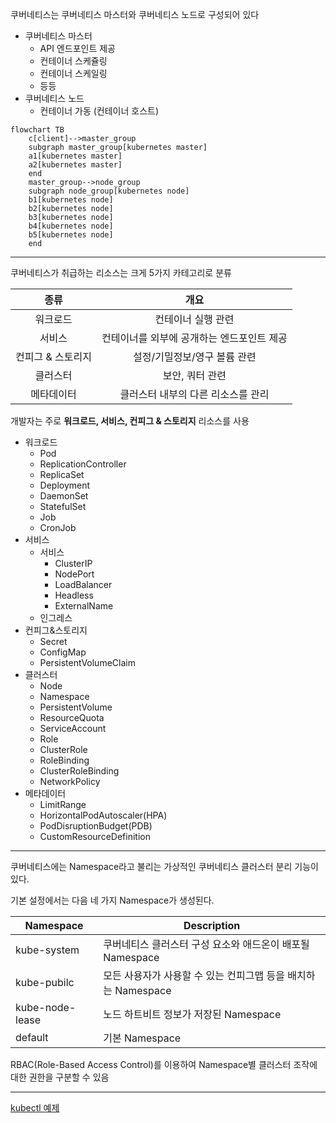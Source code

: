 쿠버네티스는 쿠버네티스 마스터와 쿠버네티스 노드로 구성되어 있다  
- 쿠버네티스 마스터
  - API 엔드포인트 제공
  - 컨테이너 스케쥴링
  - 컨테이너 스케일링
  - 등등
- 쿠버네티스 노드
  -  컨테이너 가동 (컨테이너 호스트)

```mermaid
flowchart TB
    c[client]-->master_group
    subgraph master_group[kubernetes master]
    a1[kubernetes master]
    a2[kubernetes master]
    end
    master_group-->node_group
    subgraph node_group[kubernetes node]
    b1[kubernetes node]
    b2[kubernetes node]
    b3[kubernetes node]
    b4[kubernetes node]
    b5[kubernetes node]
    end
```

---

쿠버네티스가 취급하는 리소스는 크게 5가지 카테고리로 분류

|     종류     |           개요            |
|:----------:|:-----------------------:|
|    워크로드    |       컨테이너 실행 관련        |
|    서비스     | 컨테이너를 외부에 공개하는 엔드포인트 제공 |
| 컨피그 & 스토리지 |    설정/기밀정보/영구 볼륨 관련     |
|    클러스터    |        보안, 쿼터 관련        |
|   메타데이터    |   클러스터 내부의 다른 리소스를 관리   |

개발자는 주로 **워크로드, 서비스, 컨피그 & 스토리지** 리소스를 사용

- 워크로드
  - Pod
  - ReplicationController
  - ReplicaSet
  - Deployment
  - DaemonSet
  - StatefulSet
  - Job
  - CronJob
- 서비스
  - 서비스
    - ClusterIP
    - NodePort
    - LoadBalancer
    - Headless
    - ExternalName
  - 인그레스
- 컨피그&스토리지
  - Secret
  - ConfigMap
  - PersistentVolumeClaim
- 클러스터
  - Node
  - Namespace
  - PersistentVolume
  - ResourceQuota
  - ServiceAccount
  - Role
  - ClusterRole
  - RoleBinding
  - ClusterRoleBinding
  - NetworkPolicy
- 메타데이터
  - LimitRange
  - HorizontalPodAutoscaler(HPA)
  - PodDisruptionBudget(PDB)
  - CustomResourceDefinition

---

쿠버네티스에는 Namespace라고 불리는 가상적인 쿠버네티스 클러스터 분리 기능이 있다.  

기본 설정에서는 다음 네 가지 Namespace가 생성된다.

| Namespace       | Description                             |
|-----------------|-----------------------------------------|
| kube-system     | 쿠버네티스 클러스터 구성 요소와 애드온이 배포될 Namespace    |
| kube-pubilc     | 모든 사용자가 사용할 수 있는 컨피그맵 등을 배치하는 Namespace |
| kube-node-lease | 노드 하트비트 정보가 저장된 Namespace               |
| default         | 기본 Namespace                            |

RBAC(Role-Based Access Control)를 이용하여 Namespace별 클러스터 조작에 대한 권한을 구분할 수 있음

___

[kubectl 예제](kubectl.md)
